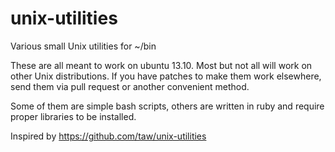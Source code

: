 unix-utilities
==============

Various small Unix utilities for ~/bin

These are all meant to work on ubuntu 13.10.
Most but not all will work on other Unix distributions.
If you have patches to make them work elsewhere, send them via pull request or another convenient method.

Some of them are simple bash scripts, others are written in ruby and require proper libraries to be installed.

Inspired by https://github.com/taw/unix-utilities

